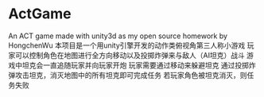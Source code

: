 # ActGame
An ACT game made with unity3d as my open source homework by HongchenWu
本项目是一个用unity引擎开发的动作类俯视角第三人称小游戏
玩家可以控制角色在地图进行全方向移动以及投掷炸弹来与敌人（AI坦克）战斗
游戏中坦克会一直追随玩家并向玩家开炮
玩家需要通过移动来躲避坦克
通过投掷炸弹攻击坦克，消灭地图中的所有坦克即可完成任务
若玩家角色被坦克消灭，则任务失败
